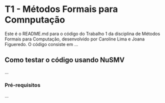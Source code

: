 # T1 - Métodos Formais para Comnputação

Este é o README.md para o código do Trabalho 1 da disciplina de Métodos Formais para Computação, desenvolvido por Caroline Lima e Joana Figueredo. O código consiste em ...


## Como testar o código usando NuSMV
...

### Pré-requisitos
...